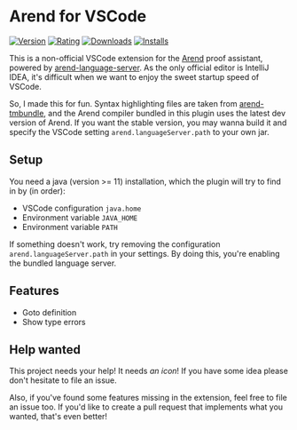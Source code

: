 # Arend for VSCode

[![Version](https://img.shields.io/visual-studio-marketplace/v/ice1000.arend)][url]
[![Rating](https://img.shields.io/visual-studio-marketplace/stars/ice1000.arend)][url]
[![Downloads](https://img.shields.io/visual-studio-marketplace/d/ice1000.arend)][url]
[![Installs](https://img.shields.io/visual-studio-marketplace/i/ice1000.arend)][url]

 [url]: https://marketplace.visualstudio.com/items?itemName=ice1000.arend
 [arend-language-server]: https://github.com/ice1000/arend-language-server

This is a non-official VSCode extension for the [Arend] proof assistant,
powered by [arend-language-server].
As the only official editor is IntelliJ IDEA, it's difficult when we want to
enjoy the sweet startup speed of VSCode.

So, I made this for fun.
Syntax highlighting files are taken from [arend-tmbundle],
and the Arend compiler bundled in this plugin uses the latest dev version
of Arend. If you want the stable version, you may wanna build it and specify
the VSCode setting `arend.languageServer.path` to your own jar.

## Setup

You need a java (version >= 11) installation,
which the plugin will try to find in by (in order):

+ VSCode configuration `java.home`
+ Environment variable `JAVA_HOME`
+ Environment variable `PATH`

If something doesn't work, try removing the configuration
`arend.languageServer.path` in your settings.
By doing this, you're enabling the bundled language server.

## Features

+ Goto definition
+ Show type errors

## Help wanted

This project needs your help!
It needs *an icon*! If you have some idea please don't hesitate to file an issue.

Also, if you've found some features missing in the extension,
feel free to file an issue too.
If you'd like to create a pull request that implements what you wanted,
that's even better!

 [Arend]: https://arend-lang.github.io
 [arend-tmbundle]: https://github.com/arend-lang/arend-tmbundle
